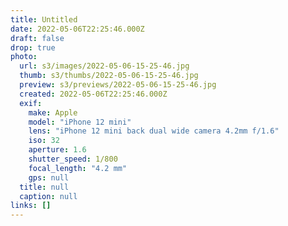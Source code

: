 ```yaml
---
title: Untitled
date: 2022-05-06T22:25:46.000Z
draft: false
drop: true
photo:
  url: s3/images/2022-05-06-15-25-46.jpg
  thumb: s3/thumbs/2022-05-06-15-25-46.jpg
  preview: s3/previews/2022-05-06-15-25-46.jpg
  created: 2022-05-06T22:25:46.000Z
  exif:
    make: Apple
    model: "iPhone 12 mini"
    lens: "iPhone 12 mini back dual wide camera 4.2mm f/1.6"
    iso: 32
    aperture: 1.6
    shutter_speed: 1/800
    focal_length: "4.2 mm"
    gps: null
  title: null
  caption: null
links: []
---
```


